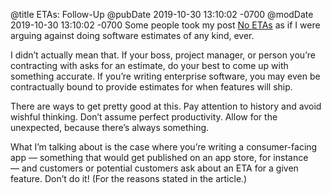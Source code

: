 @title ETAs: Follow-Up
@pubDate 2019-10-30 13:10:02 -0700
@modDate 2019-10-30 13:10:02 -0700
Some people took my post [No ETAs](https://inessential.com/2019/10/28/no_etas) as if I were arguing against doing software estimates of any kind, ever.

I didn’t actually mean that. If your boss, project manager, or person you’re contracting with asks for an estimate, do your best to come up with something accurate. If you’re writing enterprise software, you may even be contractually bound to provide estimates for when features will ship.

There are ways to get pretty good at this. Pay attention to history and avoid wishful thinking. Don’t assume perfect productivity. Allow for the unexpected, because there’s always something.

What I’m talking about is the case where you’re writing a consumer-facing app — something that would get published on an app store, for instance — and customers or potential customers ask about an ETA for a given feature. Don’t do it! (For the reasons stated in the article.)
